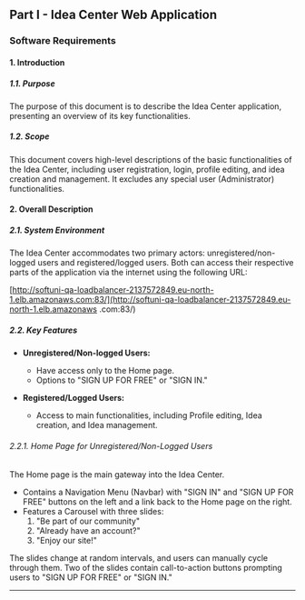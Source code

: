 ## Part I - Idea Center Web Application

### Software Requirements

#### 1. Introduction

##### 1.1. Purpose

The purpose of this document is to describe the Idea Center application, presenting an overview of its key functionalities.

##### 1.2. Scope

This document covers high-level descriptions of the basic functionalities of the Idea Center, including user registration, login, profile editing, and idea creation and management. It excludes any special user (Administrator) functionalities.

#### 2. Overall Description

##### 2.1. System Environment

The Idea Center accommodates two primary actors: unregistered/non-logged users and registered/logged users. Both can access their respective parts of the application via the internet using the following URL:

[http://softuni-qa-loadbalancer-2137572849.eu-north-1.elb.amazonaws.com:83/](http://softuni-qa-loadbalancer-2137572849.eu-north-1.elb.amazonaws .com:83/)

##### 2.2. Key Features

- **Unregistered/Non-logged Users:**
  - Have access only to the Home page.
  - Options to "SIGN UP FOR FREE" or "SIGN IN."

- **Registered/Logged Users:**
  - Access to main functionalities, including Profile editing, Idea creation, and Idea management.

###### 2.2.1. Home Page for Unregistered/Non-Logged Users

The Home page is the main gateway into the Idea Center.

- Contains a Navigation Menu (Navbar) with "SIGN IN" and "SIGN UP FOR FREE" buttons on the left and a link back to the Home page on the right.
- Features a Carousel with three slides:
  1. "Be part of our community"
  2. "Already have an account?"
  3. "Enjoy our site!"

The slides change at random intervals, and users can manually cycle through them. Two of the slides contain call-to-action buttons prompting users to "SIGN UP FOR FREE" or "SIGN IN."

---


